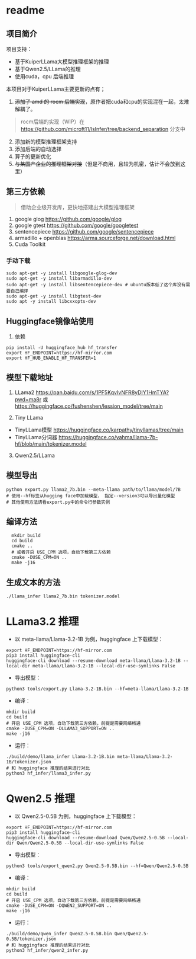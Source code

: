 # readme
## 项目简介
项目支持：
- 基于KuiperLLama大模型推理框架的推理
- 基于Qwen2.5/LLama的推理
- 使用cuda，cpu 后端推理

本项目对于KuiperLLama主要更新的点有；
1. ~~添加了 amd 的 rocm 后端实现~~，原作者把cuda和cpu的实现混在一起，太难解耦了。
> rocm后端的实现（WIP）在 https://github.com/microft11/lsInfer/tree/backend_separation 分支中
2. 添加新的模型推理框架支持
3. 添加后端的自动选择
4. 算子的更新优化
5. ~~与某国产企业的推理框架对接~~（但是不商用，且较为机密，估计不会放到这里）

## 第三方依赖
> 借助企业级开发库，更快地搭建出大模型推理框架
1. google glog https://github.com/google/glog
2. google gtest https://github.com/google/googletest
3. sentencepiece https://github.com/google/sentencepiece
4. armadillo + openblas https://arma.sourceforge.net/download.html
5. Cuda Toolkit

### 手动下载
```shell
sudo apt-get -y install libgoogle-glog-dev
sudo apt-get -y install libarmadillo-dev
sudo apt-get -y install libsentencepiece-dev # ubuntu版本低了这个库没有需要自己编译
sudo apt-get -y install libgtest-dev
sudo apt -y install libcxxopts-dev
```

## Huggingface镜像站使用
1. 依赖
~~~
pip install -U huggingface_hub hf_transfer
export HF_ENDPOINT=https://hf-mirror.com
export HF_HUB_ENABLE_HF_TRANSFER=1
~~~

## 模型下载地址
1. LLama2 https://pan.baidu.com/s/1PF5KqvIvNFR8yDIY1HmTYA?pwd=ma8r 或 https://huggingface.co/fushenshen/lession_model/tree/main

2. Tiny LLama 
- TinyLLama模型 https://huggingface.co/karpathy/tinyllamas/tree/main
- TinyLLama分词器 https://huggingface.co/yahma/llama-7b-hf/blob/main/tokenizer.model

3. Qwen2.5/LLama


## 模型导出
```shell
python export.py llama2_7b.bin --meta-llama path/to/llama/model/7B
# 使用--hf标签从hugging face中加载模型， 指定--version3可以导出量化模型
# 其他使用方法请看export.py中的命令行参数实例
```


## 编译方法
```shell
  mkdir build 
  cd build
  cmake ..
  # 或者开启 USE_CPM 选项，自动下载第三方依赖
  cmake -DUSE_CPM=ON ..
  make -j16
```

## 生成文本的方法
```shell
./llama_infer llama2_7b.bin tokenizer.model

```

# LLama3.2 推理

- 以 meta-llama/Llama-3.2-1B 为例，huggingface 上下载模型：
```shell
export HF_ENDPOINT=https://hf-mirror.com
pip3 install huggingface-cli
huggingface-cli download --resume-download meta-llama/Llama-3.2-1B --local-dir meta-llama/Llama-3.2-1B --local-dir-use-symlinks False
```
- 导出模型：
```shell
python3 tools/export.py Llama-3.2-1B.bin --hf=meta-llama/Llama-3.2-1B
```
- 编译：
```shell
mkdir build 
cd build
# 开启 USE_CPM 选项，自动下载第三方依赖，前提是需要网络畅通
cmake -DUSE_CPM=ON -DLLAMA3_SUPPORT=ON .. 
make -j16
```
- 运行：
```shell
./build/demo/llama_infer Llama-3.2-1B.bin meta-llama/Llama-3.2-1B/tokenizer.json
# 和 huggingface 推理的结果进行对比
python3 hf_infer/llama3_infer.py
```

# Qwen2.5 推理

- 以 Qwen2.5-0.5B 为例，huggingface 上下载模型：
```shell
export HF_ENDPOINT=https://hf-mirror.com
pip3 install huggingface-cli
huggingface-cli download --resume-download Qwen/Qwen2.5-0.5B --local-dir Qwen/Qwen2.5-0.5B --local-dir-use-symlinks False
```
- 导出模型：
```shell
python3 tools/export_qwen2.py Qwen2.5-0.5B.bin --hf=Qwen/Qwen2.5-0.5B
```
- 编译：
```shell
mkdir build 
cd build
# 开启 USE_CPM 选项，自动下载第三方依赖，前提是需要网络畅通
cmake -DUSE_CPM=ON -DQWEN2_SUPPORT=ON .. 
make -j16
```
- 运行：
```shell
./build/demo/qwen_infer Qwen2.5-0.5B.bin Qwen/Qwen2.5-0.5B/tokenizer.json
# 和 huggingface 推理的结果进行对比
python3 hf_infer/qwen2_infer.py
```
